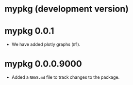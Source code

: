 # mypkg (development version)

# mypkg 0.0.1

* We have added plotly graphs (#1).

# mypkg 0.0.0.9000

* Added a `NEWS.md` file to track changes to the package.
